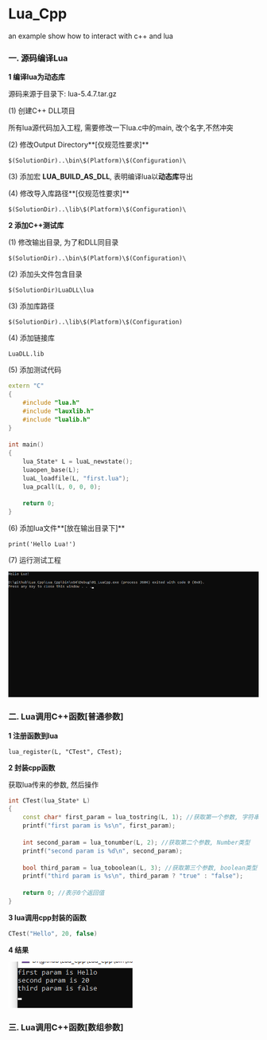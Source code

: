 # Lua_Cpp
an example show how to interact with c++ and lua



### 一. 源码编译Lua

**1 编译lua为动态库**

源码来源于目录下:  lua-5.4.7.tar.gz

(1) 创建C++ DLL项目

所有lua源代码加入工程,  需要修改一下lua.c中的main,  改个名字,不然冲突

(2) 修改Output Directory**[仅规范性要求]**

```
$(SolutionDir)..\bin\$(Platform)\$(Configuration)\
```

(3) 添加宏 **LUA_BUILD_AS_DLL**,  表明编译lua以**动态库**导出

(4) 修改导入库路径**[仅规范性要求]**

```
$(SolutionDir)..\lib\$(Platform)\$(Configuration)\
```



**2 添加C++测试库**

(1) 修改输出目录, 为了和DLL同目录

```
$(SolutionDir)..\bin\$(Platform)\$(Configuration)\
```

(2) 添加头文件包含目录

```
$(SolutionDir)LuaDLL\lua
```

(3) 添加库路径

```
$(SolutionDir)..\lib\$(Platform)\$(Configuration)
```

(4) 添加链接库

```
LuaDLL.lib
```

(5) 添加测试代码

```c++
extern "C"
{
    #include "lua.h"
    #include "lauxlib.h"
    #include "lualib.h"
}

int main()
{
    lua_State* L = luaL_newstate();
    luaopen_base(L);
    luaL_loadfile(L, "first.lua");
    lua_pcall(L, 0, 0, 0);

    return 0;
}
```

(6) 添加lua文件**[放在输出目录下]**

```
print('Hello Lua!')
```

(7) 运行测试工程

![image-20250119001039323](README/image-20250119001039323.png)











### 二. Lua调用C++函数[普通参数]

**1 注册函数到lua**

```
lua_register(L, "CTest", CTest);
```



**2 封装cpp函数**

获取lua传来的参数, 然后操作

```cpp
int CTest(lua_State* L)
{
    const char* first_param = lua_tostring(L, 1); //获取第一个参数, 字符串类型
    printf("first param is %s\n", first_param);

    int second_param = lua_tonumber(L, 2); //获取第二个参数, Number类型
    printf("second param is %d\n", second_param);

    bool third_param = lua_toboolean(L, 3); //获取第三个参数, boolean类型
    printf("third param is %s\n", third_param ? "true" : "false");

    return 0; //表示0个返回值
}
```



**3  lua调用cpp封装的函数**

```lua
CTest("Hello", 20, false)
```



**4 结果**

![image-20250119003711484](README/image-20250119003711484.png)











### 三. Lua调用C++函数[数组参数]













